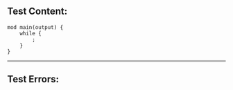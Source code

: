 
Test Content: 
-------------------------
```
mod main(output) {
    while {
        ;
    }
}
```
------------------------

Test Errors:
-------------------------
```

```
